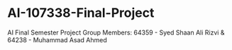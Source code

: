 # AI-107338-Final-Project
AI Final Semester Project
Group Members: 64359 - Syed Shaan Ali Rizvi & 64238 - Muhammad Asad Ahmed
